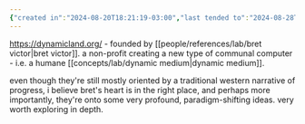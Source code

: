 ```yaml
---
{"created in":"2024-08-20T18:21:19-03:00","last tended to":"2024-08-28T15:03:27-03:00","tags":["organization","project","spatialintelligence","spatialsoftware","toolsforthought","lab","design","research","tier1","🌱","hardware"],"dg-publish":true,"created":"2024-08-20T18:21:19.939-03:00","updated":"2024-12-11T17:51:29.819-03:00","relevancescore":94,"notestage":["🌱"],"permalink":"/initiatives-orgs-and-communities/lab/dynamicland/","dgPassFrontmatter":true}
---
```


https://dynamicland.org/ - founded by [[people/references/lab/bret victor\|bret victor]]. a non-profit creating a new type of communal computer - i.e. a humane [[concepts/lab/dynamic medium\|dynamic medium]].

even though they're still mostly oriented by a traditional western narrative of progress, i believe bret's heart is in the right place, and perhaps more importantly, they're onto some very profound, paradigm-shifting ideas. very worth exploring in depth.